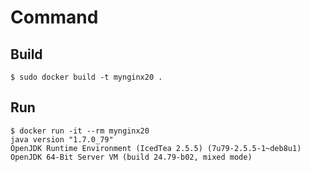 Command
=======

Build
-----

```
$ sudo docker build -t mynginx20 .
```

Run
---

```
$ docker run -it --rm mynginx20
java version "1.7.0_79"
OpenJDK Runtime Environment (IcedTea 2.5.5) (7u79-2.5.5-1~deb8u1)
OpenJDK 64-Bit Server VM (build 24.79-b02, mixed mode)
```
